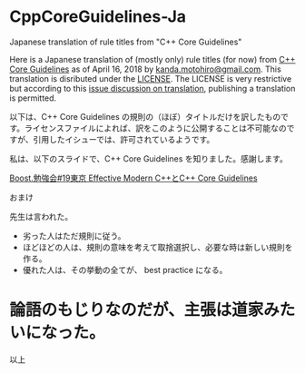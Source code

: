 # CppCoreGuidelines-Ja
Japanese translation of rule titles from "C++ Core Guidelines"

Here is a Japanese translation of (mostly only) rule titles (for now) from [C++ Core Guidelines](https://github.com/isocpp/CppCoreGuidelines/blob/master/CppCoreGuidelines.md) as of April 16, 2018 by kanda.motohiro@gmail.com. This translation is disributed under the [LICENSE](https://github.com/isocpp/CppCoreGuidelines/blob/master/LICENSE).
The LICENSE is very restrictive but according to this [issue discussion on translation](https://github.com/isocpp/CppCoreGuidelines/issues/1065), publishing a translation is permitted.

以下は、C++ Core Guidelines の規則の（ほぼ）タイトルだけを訳したものです。ライセンスファイルによれば、訳をこのように公開することは不可能なのですが、引用したイシューでは、許可されているようです。

私は、以下のスライドで、C++ Core Guidelines を知りました。感謝します。

[Boost.勉強会#19東京 Effective Modern C++とC++ Core Guidelines](https://www.slideshare.net/ShintarouOkada/boost19-effective-modern-cc-core-guidelines)

おまけ

先生は言われた。

* 劣った人はただ規則に従う。
* ほどほどの人は、規則の意味を考えて取捨選択し、必要な時は新しい規則を作る。
* 優れた人は、その挙動の全てが、 best practice になる。

# 論語のもじりなのだが、主張は道家みたいになった。

以上

